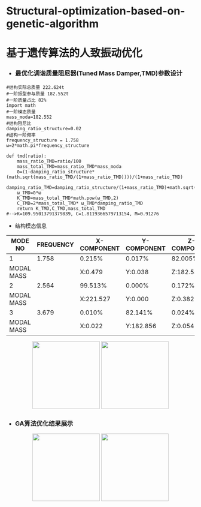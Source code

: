 # Structural-optimization-based-on-genetic-algorithm
# 基于遗传算法的人致振动优化 #
* ### 最优化调谐质量阻尼器(Tuned Mass Damper,TMD)参数设计
```
#结构实际总质量 222.624t
#一阶振型参与质量 182.552t
#一阶质量占比 82%
import math
#一阶模态质量
mass_moda=182.552
#结构阻尼比
damping_ratio_structure=0.02
#结构一阶频率
frequency_structure = 1.758
ω=2*math.pi*frequency_structure

def tmd(ratio):
    mass_ratio_TMD=ratio/100
    mass_total_TMD=mass_ratio_TMD*mass_moda
    δ=(1-damping_ratio_structure*(math.sqrt(mass_ratio_TMD/(1+mass_ratio_TMD))))/(1+mass_ratio_TMD)
    damping_ratio_TMD=damping_ratio_structure/(1+mass_ratio_TMD)+math.sqrt(mass_ratio_TMD/(1+mass_ratio_TMD))
    ω_TMD=δ*ω
    K_TMD=mass_total_TMD*math.pow(ω_TMD,2)
    C_TMD=2*mass_total_TMD* ω_TMD*damping_ratio_TMD
    return K_TMD,C_TMD,mass_total_TMD
#-->K=109.95013791379839, C=1.8119366579713154, M=0.91276
```

* 结构模态信息

|MODE NO|FREQUENCY|X-COMPONENT|Y-COMPONENT|Z-COMPONENT|
|---|---|---|---|---|
|1|1.758|0.215%|0.017%|82.005%|
|MODAL MASS| |X:0.479|Y:0.038|Z:182.552|
|2|2.564|99.513%|0.000%|0.172%|
|MODAL MASS| |X:221.527|Y:0.000|Z:0.382|
|3|3.679|0.010%|82.141%|0.024%|
|MODAL MASS| |X:0.022|Y:182.856|Z:0.054|


<div align=center>
  <img height="180px" src="https://user-images.githubusercontent.com/98397090/215322917-744ecc35-fb79-4c79-a06d-11c333d31674.png" />
  <img height="180px" src="https://user-images.githubusercontent.com/98397090/215321260-7b035c60-78ed-47d2-8f28-d39df2b7decb.svg" />
</div>

* ### GA算法优化结果展示 ###
<div align=center>
  <img height="180px" src="https://user-images.githubusercontent.com/98397090/215321299-c6573987-1c64-4cdd-bfd5-95a27623a227.png" />
  <img height="180px" src="https://user-images.githubusercontent.com/98397090/215321295-a7a48243-a3d6-42aa-b668-b911d0bfb14f.png" />
</div>

